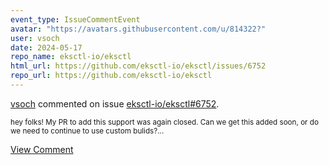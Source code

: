 ```yaml
---
event_type: IssueCommentEvent
avatar: "https://avatars.githubusercontent.com/u/814322?"
user: vsoch
date: 2024-05-17
repo_name: eksctl-io/eksctl
html_url: https://github.com/eksctl-io/eksctl/issues/6752
repo_url: https://github.com/eksctl-io/eksctl
---
```


<a href='https://github.com/vsoch' target='_blank'>vsoch</a> commented on issue <a href='https://github.com/eksctl-io/eksctl/issues/6752' target='_blank'>eksctl-io/eksctl#6752</a>.

<small>hey folks! My PR to add this support was again closed. Can we get this added soon, or do we need to continue to use custom bulids?...</small>

<a href='https://github.com/eksctl-io/eksctl/issues/6752' target='_blank'>View Comment</a>